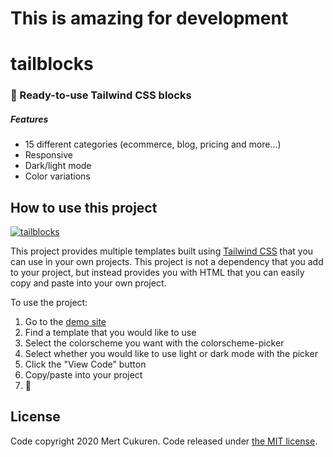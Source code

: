 # This is amazing for development
# tailblocks
### 🎉 Ready-to-use Tailwind CSS blocks
##### Features

* 15 different categories (ecommerce, blog, pricing and more...)
* Responsive
* Dark/light mode
* Color variations

## How to use this project

[![tailblocks](https://github.com/mertjf/tailblocks/blob/master/public/preview.gif)](https://mertjf.github.io/tailblocks)

This project provides multiple templates built using [Tailwind
CSS](https://tailwindcss.com/) that you can use in your own projects. This
project is not a dependency that you add to your project, but instead provides
you with HTML that you can easily copy and paste into your own project.

To use the project:

1. Go to the [demo site](https://mertjf.github.io/tailblocks/)
1. Find a template that you would like to use
1. Select the colorscheme you want with the colorscheme-picker
1. Select whether you would like to use light or dark mode with the picker
1. Click the "View Code" button
1. Copy/paste into your project
1. 🎉


## License

Code copyright 2020 Mert Cukuren. Code released under [the MIT license](https://github.com/mertjf/tailblocks/blob/master/LICENSE).
